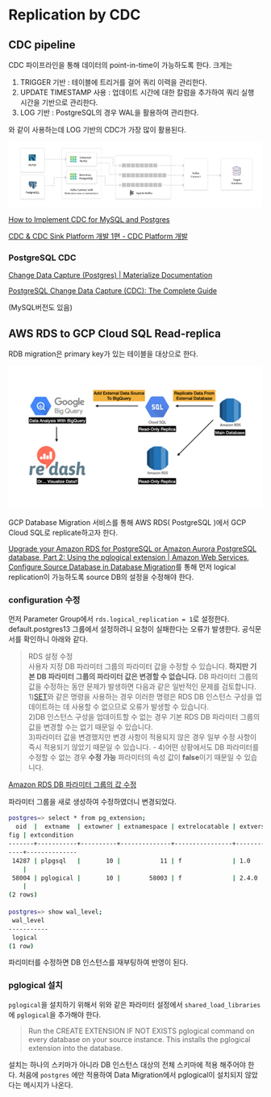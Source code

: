 # Replication by CDC

## CDC pipeline

CDC 파이프라인을 통해 데이터의 point-in-time이 가능하도록 한다. 크게는

1. TRIGGER 기반 : 테이블에 트리거를 걸어 쿼리 이력을 관리한다.
2. UPDATE TIMESTAMP 사용 : 업데이트 시간에 대한 칼럼을 추가하여 쿼리 실행 시간을 기반으로 관리한다.
3. LOG 기반 : PostgreSQL의 경우 WAL을 활용하여 관리한다.

와 같이 사용하는데 LOG 기반의 CDC가 가장 많이 활용된다.

![Untitled](Untitled(1).png)

[How to Implement CDC for MySQL and Postgres](https://rockset.com/blog/cdc-mysql-postgres/)

[CDC & CDC Sink Platform 개발 1편 - CDC Platform 개발](https://hyperconnect.github.io/2021/01/11/cdc-platform.html)

### PostgreSQL CDC 

[Change Data Capture (Postgres) | Materialize Documentation](https://materialize.com/docs/guides/cdc-postgres/)

[PostgreSQL Change Data Capture (CDC): The Complete Guide](https://datacater.io/blog/2021-09-02/postgresql-cdc-complete-guide.html#cdc-logical-replication)

(MySQL버전도 있음)

## AWS RDS to GCP Cloud SQL Read-replica

RDB migration은 primary key가 있는 테이블을 대상으로 한다. 

![Untitled](Untitled(2).png)

GCP Database Migration 서비스를 통해 AWS RDS( PostgreSQL )에서 GCP Cloud SQL로 replicate하고자 한다.

[Upgrade your Amazon RDS for PostgreSQL or Amazon Aurora PostgreSQL database, Part 2: Using the pglogical extension | Amazon Web Services](https://aws.amazon.com/ko/blogs/database/part-2-upgrade-your-amazon-rds-for-postgresql-database-using-the-pglogical-extension/), 
[Configure Source Database in Database Migration](https://cloud.google.com/database-migration/docs/postgres/configure-source-database)를 통해 먼저 logical replication이 가능하도록 source DB의 설정을 수정해야 한다.

### configuration 수정
먼저 Parameter Group에서 `rds.logical_replication = 1`로 설정한다. default.postgres13 그룹에서 설정하려니 요청이 실패한다는 오류가 발생한다. 
공식문서를 확인하니 아래와 같다.

>RDS 설정 수정  
사용자 지정 DB 파라미터 그룹의 파라미터 값을 수정할 수 있습니다. **하지만 기본 DB 파라미터 그룹의 파라미터 값은 변경할 수 없습니다.** DB 파라미터 그룹의 값을 수정하는 동안 문제가 발생하면 다음과 같은 일반적인 문제를 검토합니다.  
1)[SET](https://dev.mysql.com/doc/refman/5.7/en/set-statement.html)와 같은 명령을 사용하는 경우 이러한 명령은 RDS DB 인스턴스 구성을 업데이트하는 데 사용할 수 없으므로 오류가 발생할 수 있습니다.  
2)DB 인스턴스 구성을 업데이트할 수 없는 경우 기본 RDS DB 파라미터 그룹의 값을 변경할 수는 없기 때문일 수 있습니다.  
3)파라미터 값을 변경했지만 변경 사항이 적용되지 않은 경우 일부 수정 사항이 즉시 적용되기 않았기 때문일 수 있습니다.  -
4)어떤 상황에서도 DB 파라미터를 수정할 수 없는 경우 **수정 가능** 파라미터의 속성 값이 **false**이기 때문일 수 있습니다.

[Amazon RDS DB 파라미터 그룹의 값 수정](https://aws.amazon.com/ko/premiumsupport/knowledge-center/rds-modify-parameter-group-values/)

파라미터 그룹을 새로 생성하여 수정하였더니 변경되었다.

```bash
postgres=> select * from pg_extension;
  oid  |  extname  | extowner | extnamespace | extrelocatable | extversion | extcon
fig | extcondition 
-------+-----------+----------+--------------+----------------+------------+-------
----+--------------
 14287 | plpgsql   |       10 |           11 | f              | 1.0        |       
    | 
 58004 | pglogical |       10 |        58003 | f              | 2.4.0      |       
    | 
(2 rows)

postgres=> show wal_level;
 wal_level 
-----------
 logical
(1 row)
```

파리미터를 수정하면 DB 인스턴스를 재부팅하여 반영이 된다.

### pglogical 설치
`pglogical`을 설치하기 위해서 위와 같은 파라미터 설정에서 `shared_load_libraries`에 `pglogical`을 추가해야 한다.
>Run the CREATE EXTENSION IF NOT EXISTS pglogical command on every database on your source instance. This installs the pglogical extension into the database. 

설치는 하나의 스키마가 아니라 DB 인스턴스 대상의 전체 스키마에 적용 해주어야 한다. 처음에 `postgres` 에만 적용하여 Data Migration에서 pglogical이 설치되지 않았다는 메시지가 나온다.

